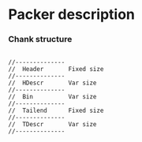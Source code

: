 
# Packer description

### Chank structure

```

//--------------
//  Header       Fixed size
//--------------
//  HDescr       Var size
//--------------
//  Bin          Var size
//--------------
//  Tailend      Fixed size
//--------------
//  TDescr       Var size
//--------------

```
